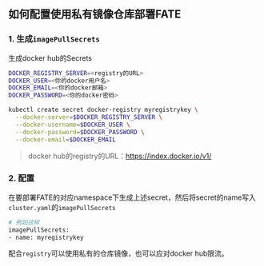 ## 如何配置使用私有镜像仓库部署FATE

### 1. 生成`imagePullSecrets`

生成docker hub的Secrets

```bash
DOCKER_REGISTRY_SERVER=<registry的URL>
DOCKER_USER=<你的docker用户名>
DOCKER_EMAIL=<你的docker邮箱>
DOCKER_PASSWORD=<你的docker密码>

kubectl create secret docker-registry myregistrykey \
  --docker-server=$DOCKER_REGISTRY_SERVER \
  --docker-username=$DOCKER_USER \
  --docker-password=$DOCKER_PASSWORD \
  --docker-email=$DOCKER_EMAIL
```

> docker hub的registry的URL：https://index.docker.io/v1/

### 2. 配置

在要部署FATE的对应namespace下生成上述secret，然后将secret的name写入`cluster.yaml`的`imagePullSecrets`

```bash
# 例如这样
imagePullSecrets: 
- name: myregistrykey
```

配合`registry`可以使用私有的仓库镜像，也可以应对docker hub限流。